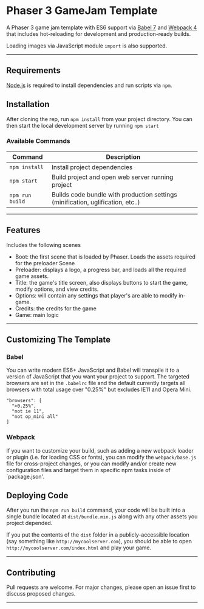 # Phaser 3 GameJam Template

A Phaser 3 game jam template with ES6 support via [Babel 7](https://babeljs.io/) and [Webpack 4](https://webpack.js.org/)
that includes hot-reloading for development and production-ready builds.

Loading images via JavaScript module `import` is also supported.

- - -
## Requirements

[Node.js](https://nodejs.org) is required to install dependencies and run scripts via `npm`.

## Installation

After cloning the rep, run `npm install` from your project directory. You can then start the local development server by running `npm start`

### Available Commands
| Command | Description |
|---------|-------------|
| `npm install` | Install project dependencies |
| `npm start` | Build project and open web server running project |
| `npm run build` | Builds code bundle with production settings (minification, uglification, etc..) |

- - -
## Features

Includes the following scenes
- Boot: the first scene that is loaded by Phaser. Loads the assets required for the preloader             Scene
- Preloader: displays a logo, a progress bar, and loads all the required game assets.
- Title: the game's title screen, also displays buttons to start the game, modify options, and             view credits.
- Options: will contain any settings that player's are able to modify in-game.
- Credits: the credits for the game
- Game: main logic

- - -
## Customizing The Template

### Babel
You can write modern ES6+ JavaScript and Babel will transpile it to a version of JavaScript that you
want your project to support. The targeted browsers are set in the `.babelrc` file and the default currently
targets all browsers with total usage over "0.25%" but excludes IE11 and Opera Mini.

  ```
  "browsers": [
    ">0.25%",
    "not ie 11",
    "not op_mini all"
  ]
  ```

### Webpack
If you want to customize your build, such as adding a new webpack loader or plugin (i.e. for loading CSS or fonts), you can
modify the `webpack/base.js` file for cross-project changes, or you can modify and/or create
new configuration files and target them in specific npm tasks inside of `package.json'.

## Deploying Code
After you run the `npm run build` command, your code will be built into a single bundle located at 
`dist/bundle.min.js` along with any other assets you project depended. 

If you put the contents of the `dist` folder in a publicly-accessible location (say something like `http://mycoolserver.com`), 
you should be able to open `http://mycoolserver.com/index.html` and play your game.

- - -
## Contributing

Pull requests are welcome. For major changes, please open an issue first to discuss proposed changes.

- - -